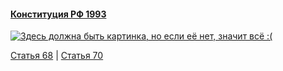 #### [Конституция РФ 1993](https://lalawland.github.io/eurasia/russia/const)

[![Здесь должна быть картинка, но если её нет, значит всё :(](https://sun9-east.userapi.com/sun9-19/s/v1/ig2/LObKdVVpEz81b_MWzKPQBBESto4O3mPPOvPq88ut0XkIZ_AxX7LShQcYL-av9NDHByO_DDzjH7U97ZBJrTxpSVUP.jpg?size=1280x720&quality=95&type=album)](https://sun9-east.userapi.com/sun9-19/s/v1/ig2/LObKdVVpEz81b_MWzKPQBBESto4O3mPPOvPq88ut0XkIZ_AxX7LShQcYL-av9NDHByO_DDzjH7U97ZBJrTxpSVUP.jpg?size=1280x720&quality=95&type=album)

[Статья 68](https://lalawland.github.io/eurasia/russia/const/art68) | [Статья 70](https://lalawland.github.io/eurasia/russia/const/art70)
